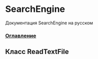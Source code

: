# SearchEngine
Документация SearchEngine на русском

### [Оглавление](../index.md)

## Класс ReadTextFile
